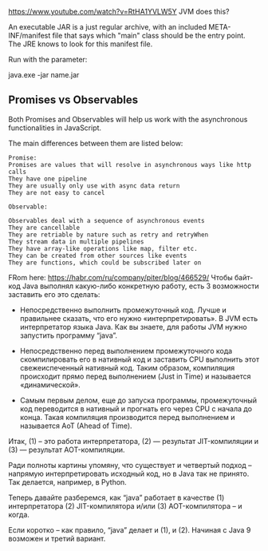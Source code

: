  
 <https://www.youtube.com/watch?v=RtHA1YVLW5Y> JVM does this?
 
 An executable JAR is a just regular archive, with an included META-INF/manifest file 
 that says which "main" class should be the entry point. 
 The JRE knows to look for this manifest file.
 
 Run with the parameter:
 
 java.exe -jar  name.jar
 
 ## Promises vs Observables
 Both Promises and Observables will help us work with the asynchronous functionalities in JavaScript.

The main differences between them are listed below:
```
Promise:
Promises are values that will resolve in asynchronous ways like http calls
They have one pipeline
They are usually only use with async data return
They are not easy to cancel

Observable:

Observables deal with a sequence of asynchronous events
They are cancellable
They are retriable by nature such as retry and retryWhen
They stream data in multiple pipelines
They have array-like operations like map, filter etc.
They can be created from other sources like events
They are functions, which could be subscribed later on
```

FRom here: <https://habr.com/ru/company/piter/blog/466529/>
Чтобы байт-код Java выполнял какую-либо конкретную работу, есть 3 возможности заставить его это сделать:

* Непосредственно выполнить промежуточный код. Лучше и правильнее сказать, что его нужно «интерпретировать». В JVM есть интерпретатор языка Java. Как вы знаете, для работы JVM нужно запустить программу “java”.

* Непосредственно перед выполнением промежуточного кода скомпилировать его в нативный код и заставить CPU выполнить этот свежеиспеченный нативный код. Таким образом, компиляция происходит прямо перед выполнением (Just in Time) и называется «динамической».

* Самым первым делом, еще до запуска программы, промежуточный код переводится в нативный и прогнать его через CPU с начала до конца. Такая компиляция производится перед выполнением и называется AoT (Ahead of Time).


Итак, (1) – это работа интерпретатора, (2) — результат JIT-компиляции и (3) — результат AOT-компиляции.

Ради полноты картины упомяну, что существует и четвертый подход – напрямую интерпретировать исходный код, но в Java так не принято. Так делается, например, в Python.

Теперь давайте разберемся, как “java” работает в качестве (1) интерпретатора (2) JIT-компилятора и/или (3) AOT-компилятора – и когда.

Если коротко – как правило, “java” делает и (1), и (2). Начиная с Java 9 возможен и третий вариант. 
